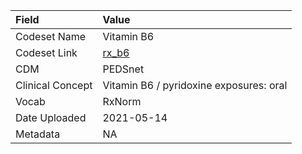 |Field            |Value                                   |
|:----------------|:---------------------------------------|
|Codeset Name     |Vitamin B6                              |
|Codeset Link     |[rx_b6](https://github.com/PEDSnet/Variable-Dictionary/blob/main/drugs/rx_b6.csv)|
|CDM              |PEDSnet                                 |
|Clinical Concept |Vitamin B6 / pyridoxine exposures: oral |
|Vocab            |RxNorm                                  |
|Date Uploaded    |2021-05-14                              |
|Metadata         |NA                                      |
